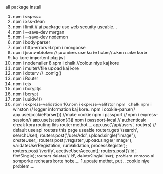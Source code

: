 all package install
1. npm i express
2. npm i xss-clean
3. npm i limit // ai package use web security useable...
2. npm i --save-dev morgan
3. npm i --save-dev nodemon
4. npm i body-parser
5. npm i http-errors
6.npm i mongoose
6. npm i jsonwebtoken // promises use korte hobe //token make korte
7. kaj kore importent pkg jwt
7. npm i nodemailer
8.npm i chalk //colour niye kaj kore 
9. npm i multer//file upload kaj kore
10. npm i dotenv // .config()
11. npm i Router
12. npm i  ejs
13. npm i bcryptjs
14. npm i bcrypt
15. npm i uuidv4()
16. npm i express-validation
16.npm i express-valifator
npm i chalk
npm i winston // logger information kaj kore..
npm i cookie-parser// app.use(cookieParser()) //make cookie
npm i passport //
npm i express-session// app.use(session({}))
npm i passport-local // authenticale cheak kora
routing this router methot....
app.use('/api/users', routers) // default use api routers this page useable
routers.get('/search', searchUser);
routers.post('/userAdd', upload.single("image"), createUser);
routers.post('/register',upload.single("image"),
validateUserRegistation,
runValidation,
processRegister);
routers.post('/verify', acctiveUserAccount);
routers.post('/:id', findSingle);
routers.delete('/:id', deleteSingleUser);
problem somoho ai somporke rechears korte hobe....
1.update methet, put ..
cookie niye problem....